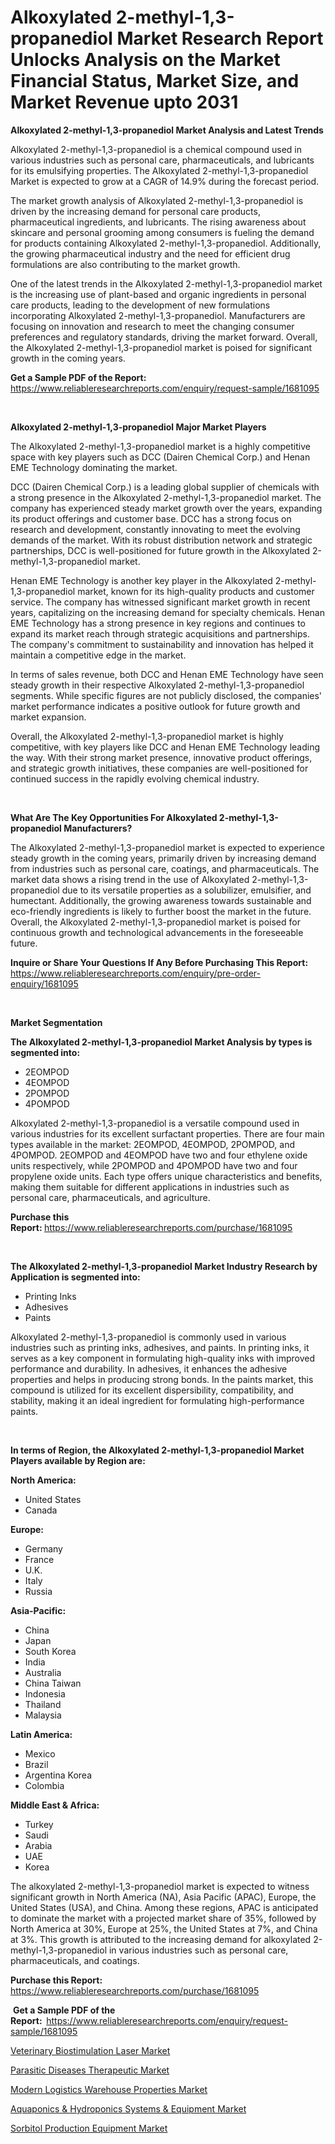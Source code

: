 <p><h1>Alkoxylated 2-methyl-1,3-propanediol Market Research Report Unlocks Analysis on the Market Financial Status, Market Size, and Market Revenue upto 2031</h1></p><p><strong>Alkoxylated 2-methyl-1,3-propanediol Market Analysis and Latest Trends</strong></p>
<p><p>Alkoxylated 2-methyl-1,3-propanediol is a chemical compound used in various industries such as personal care, pharmaceuticals, and lubricants for its emulsifying properties. The Alkoxylated 2-methyl-1,3-propanediol Market is expected to grow at a CAGR of 14.9% during the forecast period. </p><p>The market growth analysis of Alkoxylated 2-methyl-1,3-propanediol is driven by the increasing demand for personal care products, pharmaceutical ingredients, and lubricants. The rising awareness about skincare and personal grooming among consumers is fueling the demand for products containing Alkoxylated 2-methyl-1,3-propanediol. Additionally, the growing pharmaceutical industry and the need for efficient drug formulations are also contributing to the market growth.</p><p>One of the latest trends in the Alkoxylated 2-methyl-1,3-propanediol market is the increasing use of plant-based and organic ingredients in personal care products, leading to the development of new formulations incorporating Alkoxylated 2-methyl-1,3-propanediol. Manufacturers are focusing on innovation and research to meet the changing consumer preferences and regulatory standards, driving the market forward. Overall, the Alkoxylated 2-methyl-1,3-propanediol market is poised for significant growth in the coming years.</p></p>
<p><strong>Get a Sample PDF of the Report:&nbsp;</strong> <a href="https://www.reliableresearchreports.com/enquiry/request-sample/1681095">https://www.reliableresearchreports.com/enquiry/request-sample/1681095</a></p>
<p>&nbsp;</p>
<p><strong>Alkoxylated 2-methyl-1,3-propanediol Major Market Players</strong></p>
<p><p>The Alkoxylated 2-methyl-1,3-propanediol market is a highly competitive space with key players such as DCC (Dairen Chemical Corp.) and Henan EME Technology dominating the market. </p><p>DCC (Dairen Chemical Corp.) is a leading global supplier of chemicals with a strong presence in the Alkoxylated 2-methyl-1,3-propanediol market. The company has experienced steady market growth over the years, expanding its product offerings and customer base. DCC has a strong focus on research and development, constantly innovating to meet the evolving demands of the market. With its robust distribution network and strategic partnerships, DCC is well-positioned for future growth in the Alkoxylated 2-methyl-1,3-propanediol market.</p><p>Henan EME Technology is another key player in the Alkoxylated 2-methyl-1,3-propanediol market, known for its high-quality products and customer service. The company has witnessed significant market growth in recent years, capitalizing on the increasing demand for specialty chemicals. Henan EME Technology has a strong presence in key regions and continues to expand its market reach through strategic acquisitions and partnerships. The company's commitment to sustainability and innovation has helped it maintain a competitive edge in the market.</p><p>In terms of sales revenue, both DCC and Henan EME Technology have seen steady growth in their respective Alkoxylated 2-methyl-1,3-propanediol segments. While specific figures are not publicly disclosed, the companies' market performance indicates a positive outlook for future growth and market expansion.</p><p>Overall, the Alkoxylated 2-methyl-1,3-propanediol market is highly competitive, with key players like DCC and Henan EME Technology leading the way. With their strong market presence, innovative product offerings, and strategic growth initiatives, these companies are well-positioned for continued success in the rapidly evolving chemical industry.</p></p>
<p>&nbsp;</p>
<p><strong>What Are The Key Opportunities For Alkoxylated 2-methyl-1,3-propanediol Manufacturers?</strong></p>
<p><p>The Alkoxylated 2-methyl-1,3-propanediol market is expected to experience steady growth in the coming years, primarily driven by increasing demand from industries such as personal care, coatings, and pharmaceuticals. The market data shows a rising trend in the use of Alkoxylated 2-methyl-1,3-propanediol due to its versatile properties as a solubilizer, emulsifier, and humectant. Additionally, the growing awareness towards sustainable and eco-friendly ingredients is likely to further boost the market in the future. Overall, the Alkoxylated 2-methyl-1,3-propanediol market is poised for continuous growth and technological advancements in the foreseeable future.</p></p>
<p><strong>Inquire or Share Your Questions If Any Before Purchasing This Report:</strong> <a href="https://www.reliableresearchreports.com/enquiry/pre-order-enquiry/1681095">https://www.reliableresearchreports.com/enquiry/pre-order-enquiry/1681095</a></p>
<p>&nbsp;</p>
<p><strong>Market Segmentation</strong></p>
<p><strong>The Alkoxylated 2-methyl-1,3-propanediol Market Analysis by types is segmented into:</strong></p>
<p><ul><li>2EOMPOD</li><li>4EOMPOD</li><li>2POMPOD</li><li>4POMPOD</li></ul></p>
<p><p>Alkoxylated 2-methyl-1,3-propanediol is a versatile compound used in various industries for its excellent surfactant properties. There are four main types available in the market: 2EOMPOD, 4EOMPOD, 2POMPOD, and 4POMPOD. 2EOMPOD and 4EOMPOD have two and four ethylene oxide units respectively, while 2POMPOD and 4POMPOD have two and four propylene oxide units. Each type offers unique characteristics and benefits, making them suitable for different applications in industries such as personal care, pharmaceuticals, and agriculture.</p></p>
<p><strong>Purchase this Report:&nbsp;</strong><a href="https://www.reliableresearchreports.com/purchase/1681095">https://www.reliableresearchreports.com/purchase/1681095</a></p>
<p>&nbsp;</p>
<p><strong>The Alkoxylated 2-methyl-1,3-propanediol Market Industry Research by Application is segmented into:</strong></p>
<p><ul><li>Printing Inks</li><li>Adhesives</li><li>Paints</li></ul></p>
<p><p>Alkoxylated 2-methyl-1,3-propanediol is commonly used in various industries such as printing inks, adhesives, and paints. In printing inks, it serves as a key component in formulating high-quality inks with improved performance and durability. In adhesives, it enhances the adhesive properties and helps in producing strong bonds. In the paints market, this compound is utilized for its excellent dispersibility, compatibility, and stability, making it an ideal ingredient for formulating high-performance paints.</p></p>
<p>&nbsp;</p>
<p><strong>In terms of Region, the Alkoxylated 2-methyl-1,3-propanediol Market Players available by Region are:</strong></p>
<p>
    <p> <strong> North America: </strong>
        <ul>
            <li>United States</li>
            <li>Canada</li>
        </ul>
        </p> 
    <p> <strong> Europe: </strong>
        <ul>
            <li>Germany</li>
            <li>France</li>
            <li>U.K.</li>
            <li>Italy</li>
            <li>Russia</li>
        </ul>
        </p> 
    <p> <strong> Asia-Pacific: </strong>
        <ul>
            <li>China</li>
            <li>Japan</li>
            <li>South Korea</li>
            <li>India</li>
            <li>Australia</li>
            <li>China Taiwan</li>
            <li>Indonesia</li>
            <li>Thailand</li>
            <li>Malaysia</li>
        </ul>
        </p> 
    <p> <strong> Latin America: </strong>
        <ul>
            <li>Mexico</li>
            <li>Brazil</li>
            <li>Argentina Korea</li>
            <li>Colombia</li>
        </ul>
        </p> 
    <p> <strong> Middle East & Africa: </strong>
        <ul>
            <li>Turkey</li>
            <li>Saudi</li>
            <li>Arabia</li>
            <li>UAE</li>
            <li>Korea</li>
        </ul>
    </p>
    </p>
<p><p>The alkoxylated 2-methyl-1,3-propanediol market is expected to witness significant growth in North America (NA), Asia Pacific (APAC), Europe, the United States (USA), and China. Among these regions, APAC is anticipated to dominate the market with a projected market share of 35%, followed by North America at 30%, Europe at 25%, the United States at 7%, and China at 3%. This growth is attributed to the increasing demand for alkoxylated 2-methyl-1,3-propanediol in various industries such as personal care, pharmaceuticals, and coatings.</p></p>
<p><strong>Purchase this Report: </strong><a href="https://www.reliableresearchreports.com/purchase/1681095">https://www.reliableresearchreports.com/purchase/1681095</a></p>
<p>&nbsp;<strong>Get a Sample PDF of the Report:&nbsp;&nbsp;</strong><a href="https://www.reliableresearchreports.com/enquiry/request-sample/1681095">https://www.reliableresearchreports.com/enquiry/request-sample/1681095</a></p>
<p><strong></strong></p>
<p><p><a href="https://medium.com/@samirmayert64/veterinary-biostimulation-laser-market-furnishes-information-on-market-share-market-trends-and-18fde6aebe89">Veterinary Biostimulation Laser Market</a></p><p><a href="https://medium.com/@samirmayert64/parasitic-diseases-therapeutic-market-exploring-market-share-market-trends-and-future-growth-427085e377b7">Parasitic Diseases Therapeutic Market</a></p><p><a href="https://medium.com/@samirmayert64/modern-logistics-warehouse-properties-market-size-market-outlook-and-market-forecast-2024-to-266e743e0ca5">Modern Logistics Warehouse Properties Market</a></p><p><a href="https://medium.com/@samirmayert64/aquaponics-amp-hydroponics-systems-amp-equipment-market-comprehensive-assessment-by-type-196e5ed025d6">Aquaponics & Hydroponics Systems & Equipment Market</a></p><p><a href="https://medium.com/@samirmayert64/sorbitol-production-equipment-market-comprehensive-assessment-by-type-application-and-geography-7e586f3cc912">Sorbitol Production Equipment Market</a></p></p>